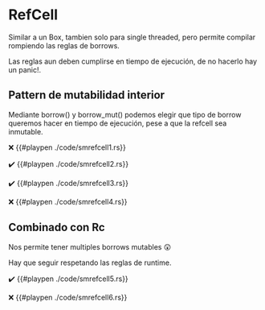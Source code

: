 # RefCell

Similar a un Box, tambien solo para single threaded, pero permite compilar rompiendo las reglas de borrows.

Las reglas aun deben cumplirse en tiempo de ejecución, de no hacerlo hay un panic!.

## Pattern de mutabilidad interior

Mediante borrow() y borrow_mut() podemos elegir que tipo de borrow queremos hacer en tiempo de ejecución, pese a que la refcell sea inmutable.

❌
{{#playpen ./code/smrefcell1.rs}}

✔️
{{#playpen ./code/smrefcell2.rs}}

✔️
{{#playpen ./code/smrefcell3.rs}}

❌
{{#playpen ./code/smrefcell4.rs}}

## Combinado con Rc

Nos permite tener multiples borrows mutables 😲

Hay que seguir respetando las reglas de runtime.

✔️
{{#playpen ./code/smrefcell5.rs}}

❌
{{#playpen ./code/smrefcell6.rs}}
